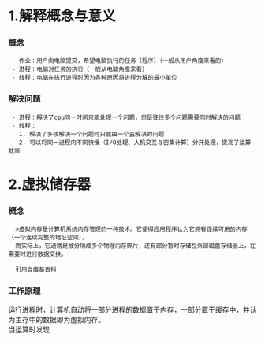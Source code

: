 1.解释概念与意义  
 ======  
 ### 概念
     - 作业：用户向电脑提交，希望电脑执行的任务（程序）（一般从用户角度来看的）  
     - 进程：电脑对任务的执行（一般从电脑角度来看）  
     - 线程：电脑在执行进程时因为各种原因将进程分解的最小单位
 ### 解决问题
     - 进程：解决了cpu同一时间只能处理一个问题，但是往往多个问题需要同时解决的问题  
     - 线程：
       1. 解决了多核解决一个问题时只能由一个去解决的问题  
       2. 可以将同一进程内不同快慢（I/O处理、人机交互与密集计算）分开处理，提高了运算效率  
2.虚拟储存器
 =======   
 ### 概念  
      >虚拟内存是计算机系统内存管理的一种技术。它使得应用程序认为它拥有连续可用的内存（一个连续完整的地址空间），  
      而实际上，它通常是被分隔成多个物理内存碎片，还有部分暂时存储在外部磁盘存储器上，在需要时进行数据交换。
      
      引用自维基百科
 ### 工作原理  
  运行进程时，计算机自动将一部分进程的数据置于内存，一部分置于缓存中，并认为主存中的数据即为虚拟内存。  
  当运算时发现
